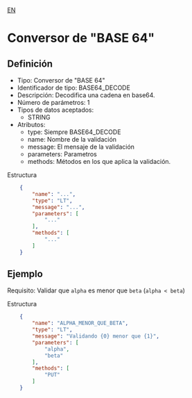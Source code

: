 [EN](BASE64_DECODE.md)
# Conversor de "BASE 64"

## Definición
* Tipo: Conversor de "BASE 64"
* Identificador de tipo: BASE64_DECODE
* Descripción: Decodifica una cadena en base64.
* Número de parámetros: 1
* Tipos de datos aceptados:
  * STRING
* Atributos:
  * type: Siempre BASE64_DECODE
  * name: Nombre de la validación
  * message: El mensaje de la validación
  * parameters: Parametros
  * methods: Métodos en los que aplica la validación.

Estructura
```json
	{
		"name": "...",
		"type": "LT",
		"message": "...",
		"parameters": [
			"..."
		],
		"methods": [
			"..."
		]
	}
```
## Ejemplo

Requisito: Validar que `alpha` es menor que `beta` (`alpha < beta`)

Estructura
```json
	{
		"name": "ALPHA_MENOR_QUE_BETA",
		"type": "LT",
		"message": "Validando {0} menor que {1}",
		"parameters": [
			"alpha",
			"beta"
		],
		"methods": [
			"PUT"
		]
	}
```
